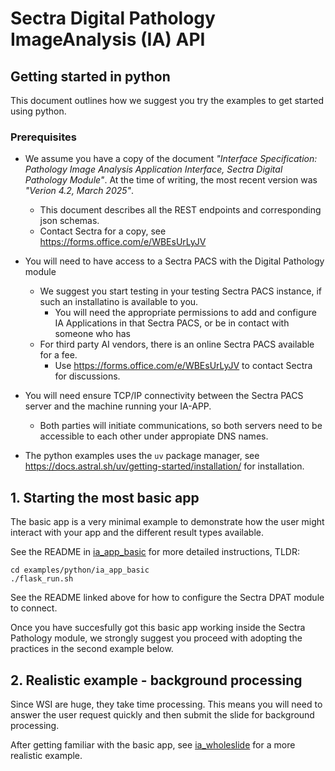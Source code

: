 # Sectra Digital Pathology ImageAnalysis (IA) API

## Getting started in python

This document outlines how we suggest you try the examples to get started using python.

### Prerequisites

- We assume you have a copy of the document *"Interface Specification: Pathology Image Analysis Application Interface, Sectra Digital Pathology Module"*. At the time of writing, the most recent version was *"Verion 4.2, March 2025"*.
  - This document describes all the REST endpoints and corresponding json schemas.
  - Contact Sectra for a copy, see https://forms.office.com/e/WBEsUrLyJV

- You will need to have access to a Sectra PACS with the Digital Pathology module
  - We suggest you start testing in your testing Sectra PACS instance, if such an installatino is available to you.
    - You will need the appropriate permissions to add and configure IA Applications in that Sectra PACS, or be in contact with someone who has
  - For third party AI vendors, there is an online Sectra PACS available for a fee.
    - Use https://forms.office.com/e/WBEsUrLyJV to contact Sectra for discussions.

- You will need ensure TCP/IP connectivity between the Sectra PACS server and the machine running your IA-APP.
  - Both parties will initiate communications, so both servers need to be accessible to each other under appropiate DNS names.

- The python examples uses the `uv` package manager, see https://docs.astral.sh/uv/getting-started/installation/ for installation.

## 1. Starting the most basic app

The basic app is a very minimal example to demonstrate how the user might interact with your app and the different result types available.

See the README in [ia_app_basic](https://github.com/sectra-medical/dpat_imageanalysisapi_sdk/blob/main/examples/python/ia_app_basic/README.md) for more detailed instructions, TLDR:

```
cd examples/python/ia_app_basic
./flask_run.sh
```

See the README linked above for how to configure the Sectra DPAT module to connect.

Once you have succesfully got this basic app working inside the Sectra Pathology module, we strongly suggest you proceed with adopting the practices in the second example below.

## 2. Realistic example - background processing
Since WSI are huge, they take time processing. This means you will need to answer the user request quickly and then submit the slide for background processing.

After getting familiar with the basic app, see [ia_wholeslide](https://github.com/sectra-medical/dpat_imageanalysisapi_sdk/blob/main/examples/python/ia_wholeslide/README.md) for a more realistic example.

